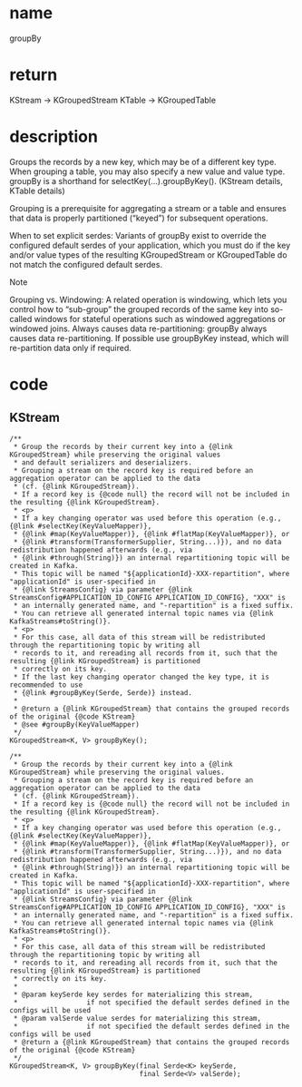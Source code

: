 # name 
groupBy

# return
KStream → KGroupedStream
KTable → KGroupedTable

# description

Groups the records by a new key, which may be of a different key type. When grouping a table, you may also specify a new value and value type. groupBy is a shorthand for selectKey(...).groupByKey(). (KStream details, KTable details)

Grouping is a prerequisite for aggregating a stream or a table and ensures that data is properly partitioned (“keyed”) for subsequent operations.

When to set explicit serdes: Variants of groupBy exist to override the configured default serdes of your application, which you must do if the key and/or value types of the resulting KGroupedStream or KGroupedTable do not match the configured default serdes.

Note

Grouping vs. Windowing: A related operation is windowing, which lets you control how to “sub-group” the grouped records of the same key into so-called windows for stateful operations such as windowed aggregations or windowed joins.
Always causes data re-partitioning: groupBy always causes data re-partitioning. If possible use groupByKey instead, which will re-partition data only if required.


# code
## KStream


    /**
     * Group the records by their current key into a {@link KGroupedStream} while preserving the original values
     * and default serializers and deserializers.
     * Grouping a stream on the record key is required before an aggregation operator can be applied to the data
     * (cf. {@link KGroupedStream}).
     * If a record key is {@code null} the record will not be included in the resulting {@link KGroupedStream}.
     * <p>
     * If a key changing operator was used before this operation (e.g., {@link #selectKey(KeyValueMapper)},
     * {@link #map(KeyValueMapper)}, {@link #flatMap(KeyValueMapper)}, or
     * {@link #transform(TransformerSupplier, String...)}), and no data redistribution happened afterwards (e.g., via
     * {@link #through(String)}) an internal repartitioning topic will be created in Kafka.
     * This topic will be named "${applicationId}-XXX-repartition", where "applicationId" is user-specified in
     * {@link StreamsConfig} via parameter {@link StreamsConfig#APPLICATION_ID_CONFIG APPLICATION_ID_CONFIG}, "XXX" is
     * an internally generated name, and "-repartition" is a fixed suffix.
     * You can retrieve all generated internal topic names via {@link KafkaStreams#toString()}.
     * <p>
     * For this case, all data of this stream will be redistributed through the repartitioning topic by writing all
     * records to it, and rereading all records from it, such that the resulting {@link KGroupedStream} is partitioned
     * correctly on its key.
     * If the last key changing operator changed the key type, it is recommended to use
     * {@link #groupByKey(Serde, Serde)} instead.
     *
     * @return a {@link KGroupedStream} that contains the grouped records of the original {@code KStream}
     * @see #groupBy(KeyValueMapper)
     */
    KGroupedStream<K, V> groupByKey();

    /**
     * Group the records by their current key into a {@link KGroupedStream} while preserving the original values.
     * Grouping a stream on the record key is required before an aggregation operator can be applied to the data
     * (cf. {@link KGroupedStream}).
     * If a record key is {@code null} the record will not be included in the resulting {@link KGroupedStream}.
     * <p>
     * If a key changing operator was used before this operation (e.g., {@link #selectKey(KeyValueMapper)},
     * {@link #map(KeyValueMapper)}, {@link #flatMap(KeyValueMapper)}, or
     * {@link #transform(TransformerSupplier, String...)}), and no data redistribution happened afterwards (e.g., via
     * {@link #through(String)}) an internal repartitioning topic will be created in Kafka.
     * This topic will be named "${applicationId}-XXX-repartition", where "applicationId" is user-specified in
     * {@link StreamsConfig} via parameter {@link StreamsConfig#APPLICATION_ID_CONFIG APPLICATION_ID_CONFIG}, "XXX" is
     * an internally generated name, and "-repartition" is a fixed suffix.
     * You can retrieve all generated internal topic names via {@link KafkaStreams#toString()}.
     * <p>
     * For this case, all data of this stream will be redistributed through the repartitioning topic by writing all
     * records to it, and rereading all records from it, such that the resulting {@link KGroupedStream} is partitioned
     * correctly on its key.
     *
     * @param keySerde key serdes for materializing this stream,
     *                 if not specified the default serdes defined in the configs will be used
     * @param valSerde value serdes for materializing this stream,
     *                 if not specified the default serdes defined in the configs will be used
     * @return a {@link KGroupedStream} that contains the grouped records of the original {@code KStream}
     */
    KGroupedStream<K, V> groupByKey(final Serde<K> keySerde,
                                    final Serde<V> valSerde);
